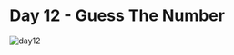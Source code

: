 # Day 12 - Guess The Number
![day12](https://github.com/user-attachments/assets/70aabd95-0314-4107-bb8e-5fad6e59040a)
